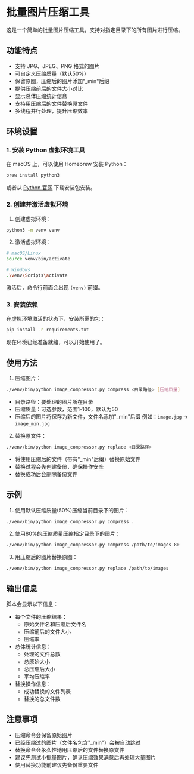# 批量图片压缩工具

这是一个简单的批量图片压缩工具，支持对指定目录下的所有图片进行压缩。

## 功能特点

- 支持 JPG、JPEG、PNG 格式的图片
- 可自定义压缩质量（默认50%）
- 保留原图，压缩后的图片添加"_min"后缀
- 提供压缩前后的文件大小对比
- 显示总体压缩统计信息
- 支持用压缩后的文件替换原文件
- 多线程并行处理，提升压缩效率

## 环境设置

### 1. 安装 Python 虚拟环境工具

在 macOS 上，可以使用 Homebrew 安装 Python：
```bash
brew install python3
```

或者从 [Python 官网](https://www.python.org/downloads/) 下载安装包安装。

### 2. 创建并激活虚拟环境

1. 创建虚拟环境：
```bash
python3 -m venv venv
```

2. 激活虚拟环境：
```bash
# macOS/Linux
source venv/bin/activate

# Windows
.\venv\Scripts\activate
```

激活后，命令行前面会出现 `(venv)` 前缀。

### 3. 安装依赖

在虚拟环境激活的状态下，安装所需的包：
```bash
pip install -r requirements.txt
```

现在环境已经准备就绪，可以开始使用了。

## 使用方法

1. 压缩图片：
```bash
./venv/bin/python image_compressor.py compress <目录路径> [压缩质量]
```
- 目录路径：要处理的图片所在目录
- 压缩质量：可选参数，范围1-100，默认为50
- 压缩后的图片将保存为新文件，文件名添加"_min"后缀
  例如：`image.jpg` -> `image_min.jpg`

2. 替换原文件：
```bash
./venv/bin/python image_compressor.py replace <目录路径>
```
- 将使用压缩后的文件（带有"_min"后缀）替换原始文件
- 替换过程会先创建备份，确保操作安全
- 替换成功后会删除备份文件

## 示例

1. 使用默认压缩质量(50%)压缩当前目录下的图片：
```bash
./venv/bin/python image_compressor.py compress .
```

2. 使用80%的压缩质量压缩指定目录下的图片：
```bash
./venv/bin/python image_compressor.py compress /path/to/images 80
```

3. 用压缩后的图片替换原图：
```bash
./venv/bin/python image_compressor.py replace /path/to/images
```

## 输出信息

脚本会显示以下信息：
- 每个文件的压缩结果：
  - 原始文件名和压缩后文件名
  - 压缩前后的文件大小
  - 压缩率
- 总体统计信息：
  - 处理的文件总数
  - 总原始大小
  - 总压缩后大小
  - 平均压缩率
- 替换操作信息：
  - 成功替换的文件列表
  - 替换的总文件数

## 注意事项

- 压缩命令会保留原始图片
- 已经压缩过的图片（文件名包含"_min"）会被自动跳过
- 替换命令会永久性地用压缩后的文件替换原文件
- 建议先测试小批量图片，确认压缩效果满意后再处理大量图片
- 使用替换功能前建议先备份重要文件
